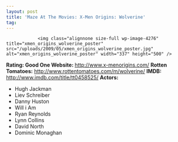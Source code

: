 ```yaml
---
layout: post
title: 'Maze At The Movies: X-Men Origins: Wolverine'
tag: 
---
```



                <img class="alignnone size-full wp-image-4276" title="xmen_origins_wolverine_poster" src="/uploads/2009/05/xmen_origins_wolverine_poster.jpg" alt="xmen_origins_wolverine_poster" width="337" height="500" />
<p><strong>Rating: Good One
Website: </strong><a href="http://www.x-menorigins.com/"><a href="http://www.x-menorigins.com/">http://www.x-menorigins.com/</a></a>
<strong>Rotten Tomatoes:</strong> <a href="http://www.rottentomatoes.com/m/wolverine/"><a href="http://www.rottentomatoes.com/m/wolverine/">http://www.rottentomatoes.com/m/wolverine/</a></a>
<strong>IMDB: </strong><a href="http://www.imdb.com/title/tt0458525/"><a href="http://www.imdb.com/title/tt0458525/">http://www.imdb.com/title/tt0458525/</a></a>
<strong>Actors:</strong></p>
<ul>
    <li>Hugh Jackman</li>
    <li>Liev Schreiber</li>
    <li>Danny Huston</li>
    <li>Will i Am</li>
    <li>Ryan Reynolds</li>
    <li>Lynn Collins</li>
    <li>David North</li>
    <li>Dominic Monaghan</li>
</ul>
            
